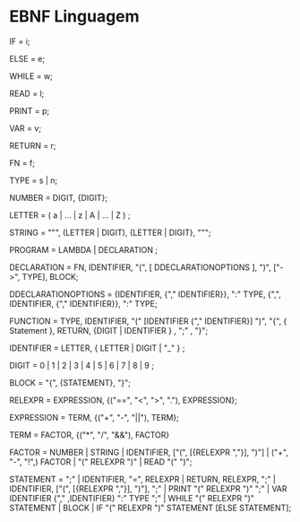 # EBNF Linguagem

IF = i;

ELSE = e;

WHILE = w;

READ = l;

PRINT = p;

VAR = v;

RETURN = r;

FN = f;

TYPE = s | n;

NUMBER = DIGIT, {DIGIT};

LETTER = ( a | ... | z | A | ... | Z ) ;

STRING = """, (LETTER | DIGIT), {LETTER | DIGIT}, """;

PROGRAM = LAMBDA | DECLARATION ;

DECLARATION = FN, IDENTIFIER, "(", [ DDECLARATIONOPTIONS ], ")", ["->", TYPE], BLOCK;

DDECLARATIONOPTIONS = {IDENTIFIER, {"," IDENTIFIER}}, ":" TYPE, {",",  IDENTIFIER, {"," IDENTIFIER}}, ":" TYPE;

FUNCTION = TYPE, IDENTIFIER, "(" [IDENTIFIER {"," IDENTIFIER}] ")", "{", { Statement }, RETURN, {DIGIT | IDENTIFIER } , ";" , "}";

IDENTIFIER = LETTER, { LETTER | DIGIT | "_" } ;

DIGIT = 0 | 1 | 2 | 3 | 4 | 5 | 6 | 7 | 8 | 9 ;

BLOCK = "{", {STATEMENT}, "}";

RELEXPR = EXPRESSION, {("==", "<", ">", "."), EXPRESSION};

EXPRESSION = TERM, {("+", "-", "||"), TERM};

TERM = FACTOR, {("*", "/", "&&"), FACTOR}

FACTOR = NUMBER | STRING | IDENTIFIER, ["(", [{RELEXPR ","}], ")"] | ("+", "-", "!",) FACTOR | "(" RELEXPR ")" | READ  "(" ")";

STATEMENT = ";" | IDENTIFIER, "=", RELEXPR | RETURN, RELEXPR, ";" | IDENTIFIER, ["(", [{RELEXPR ","}], ")"], ";" | PRINT "(" RELEXPR ")" ";" | VAR IDENTIFIER {"," ,IDENTIFIER} ":" TYPE ";" | WHILE "(" RELEXPR ")" STATEMENT | BLOCK | IF "(" RELEXPR ")" STATEMENT [ELSE STATEMENT];


